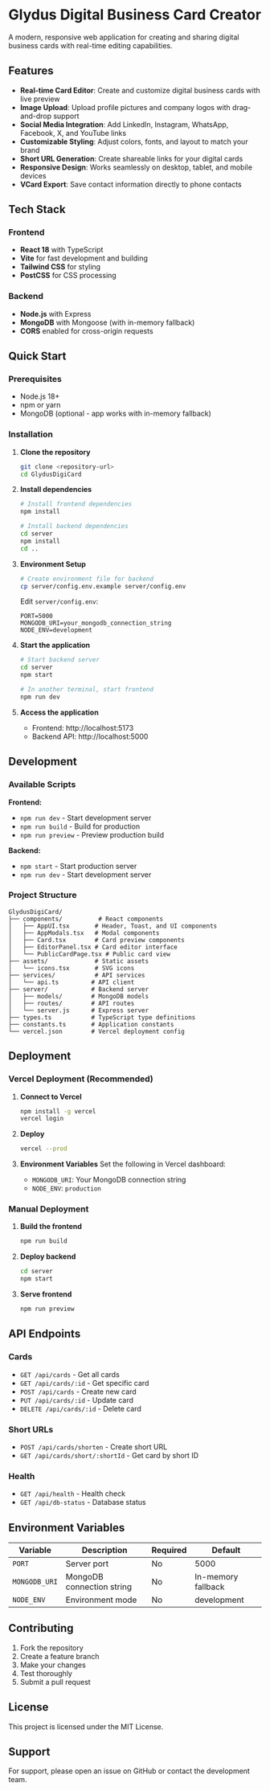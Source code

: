 # Glydus Digital Business Card Creator

A modern, responsive web application for creating and sharing digital business cards with real-time editing capabilities.

## Features

- **Real-time Card Editor**: Create and customize digital business cards with live preview
- **Image Upload**: Upload profile pictures and company logos with drag-and-drop support
- **Social Media Integration**: Add LinkedIn, Instagram, WhatsApp, Facebook, X, and YouTube links
- **Customizable Styling**: Adjust colors, fonts, and layout to match your brand
- **Short URL Generation**: Create shareable links for your digital cards
- **Responsive Design**: Works seamlessly on desktop, tablet, and mobile devices
- **VCard Export**: Save contact information directly to phone contacts

## Tech Stack

### Frontend
- **React 18** with TypeScript
- **Vite** for fast development and building
- **Tailwind CSS** for styling
- **PostCSS** for CSS processing

### Backend
- **Node.js** with Express
- **MongoDB** with Mongoose (with in-memory fallback)
- **CORS** enabled for cross-origin requests

## Quick Start

### Prerequisites
- Node.js 18+ 
- npm or yarn
- MongoDB (optional - app works with in-memory fallback)

### Installation

1. **Clone the repository**
   ```bash
   git clone <repository-url>
   cd GlydusDigiCard
   ```

2. **Install dependencies**
   ```bash
   # Install frontend dependencies
   npm install
   
   # Install backend dependencies
   cd server
   npm install
   cd ..
   ```

3. **Environment Setup**
   ```bash
   # Create environment file for backend
   cp server/config.env.example server/config.env
   ```
   
   Edit `server/config.env`:
   ```
   PORT=5000
   MONGODB_URI=your_mongodb_connection_string
   NODE_ENV=development
   ```

4. **Start the application**
   ```bash
   # Start backend server
   cd server
   npm start
   
   # In another terminal, start frontend
   npm run dev
   ```

5. **Access the application**
   - Frontend: http://localhost:5173
   - Backend API: http://localhost:5000

## Development

### Available Scripts

**Frontend:**
- `npm run dev` - Start development server
- `npm run build` - Build for production
- `npm run preview` - Preview production build

**Backend:**
- `npm start` - Start production server
- `npm run dev` - Start development server

### Project Structure

```
GlydusDigiCard/
├── components/          # React components
│   ├── AppUI.tsx       # Header, Toast, and UI components
│   ├── AppModals.tsx   # Modal components
│   ├── Card.tsx        # Card preview components
│   ├── EditorPanel.tsx # Card editor interface
│   └── PublicCardPage.tsx # Public card view
├── assets/             # Static assets
│   └── icons.tsx       # SVG icons
├── services/           # API services
│   └── api.ts         # API client
├── server/            # Backend server
│   ├── models/        # MongoDB models
│   ├── routes/        # API routes
│   └── server.js      # Express server
├── types.ts           # TypeScript type definitions
├── constants.ts       # Application constants
└── vercel.json        # Vercel deployment config
```

## Deployment

### Vercel Deployment (Recommended)

1. **Connect to Vercel**
   ```bash
   npm install -g vercel
   vercel login
   ```

2. **Deploy**
   ```bash
   vercel --prod
   ```

3. **Environment Variables**
   Set the following in Vercel dashboard:
   - `MONGODB_URI`: Your MongoDB connection string
   - `NODE_ENV`: `production`

### Manual Deployment

1. **Build the frontend**
   ```bash
   npm run build
   ```

2. **Deploy backend**
   ```bash
   cd server
   npm start
   ```

3. **Serve frontend**
   ```bash
   npm run preview
   ```

## API Endpoints

### Cards
- `GET /api/cards` - Get all cards
- `GET /api/cards/:id` - Get specific card
- `POST /api/cards` - Create new card
- `PUT /api/cards/:id` - Update card
- `DELETE /api/cards/:id` - Delete card

### Short URLs
- `POST /api/cards/shorten` - Create short URL
- `GET /api/cards/short/:shortId` - Get card by short ID

### Health
- `GET /api/health` - Health check
- `GET /api/db-status` - Database status

## Environment Variables

| Variable | Description | Required | Default |
|----------|-------------|----------|---------|
| `PORT` | Server port | No | 5000 |
| `MONGODB_URI` | MongoDB connection string | No | In-memory fallback |
| `NODE_ENV` | Environment mode | No | development |

## Contributing

1. Fork the repository
2. Create a feature branch
3. Make your changes
4. Test thoroughly
5. Submit a pull request

## License

This project is licensed under the MIT License.

## Support

For support, please open an issue on GitHub or contact the development team. 